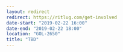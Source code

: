 ```yaml
---
layout: redirect
redirect: https://ritlug.com/get-involved
date-start: "2019-02-22 16:00"
date-end: "2019-02-22 18:00"
location: "GOL-2650"
title: "TBD"
---
```

